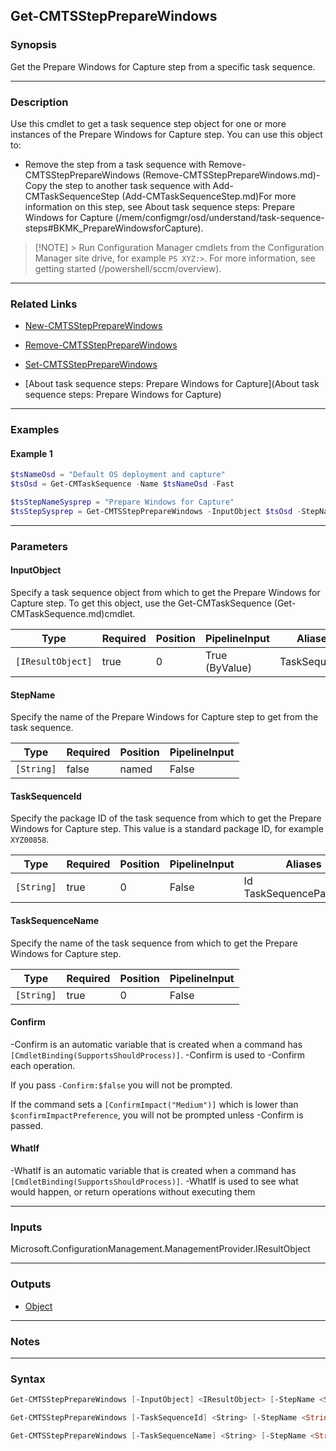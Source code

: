 Get-CMTSStepPrepareWindows
--------------------------




### Synopsis
Get the Prepare Windows for Capture step from a specific task sequence.



---


### Description

Use this cmdlet to get a task sequence step object for one or more instances of the Prepare Windows for Capture step. You can use this object to:



- Remove the step from a task sequence with Remove-CMTSStepPrepareWindows (Remove-CMTSStepPrepareWindows.md)- Copy the step to another task sequence with Add-CMTaskSequenceStep (Add-CMTaskSequenceStep.md)For more information on this step, see About task sequence steps: Prepare Windows for Capture (/mem/configmgr/osd/understand/task-sequence-steps#BKMK_PrepareWindowsforCapture).



> [!NOTE] > Run Configuration Manager cmdlets from the Configuration Manager site drive, for example `PS XYZ:>`. For more information, see getting started (/powershell/sccm/overview).



---


### Related Links
* [New-CMTSStepPrepareWindows](New-CMTSStepPrepareWindows)



* [Remove-CMTSStepPrepareWindows](Remove-CMTSStepPrepareWindows)



* [Set-CMTSStepPrepareWindows](Set-CMTSStepPrepareWindows)



* [About task sequence steps: Prepare Windows for Capture](About task sequence steps: Prepare Windows for Capture)





---


### Examples
#### Example 1
```PowerShell
$tsNameOsd = "Default OS deployment and capture"
$tsOsd = Get-CMTaskSequence -Name $tsNameOsd -Fast

$tsStepNameSysprep = "Prepare Windows for Capture"
$tsStepSysprep = Get-CMTSStepPrepareWindows -InputObject $tsOsd -StepName $tsStepNameSysprep
```



---


### Parameters
#### **InputObject**

Specify a task sequence object from which to get the Prepare Windows for Capture step. To get this object, use the Get-CMTaskSequence (Get-CMTaskSequence.md)cmdlet.






|Type             |Required|Position|PipelineInput |Aliases     |
|-----------------|--------|--------|--------------|------------|
|`[IResultObject]`|true    |0       |True (ByValue)|TaskSequence|



#### **StepName**

Specify the name of the Prepare Windows for Capture step to get from the task sequence.






|Type      |Required|Position|PipelineInput|
|----------|--------|--------|-------------|
|`[String]`|false   |named   |False        |



#### **TaskSequenceId**

Specify the package ID of the task sequence from which to get the Prepare Windows for Capture step. This value is a standard package ID, for example `XYZ00858`.






|Type      |Required|Position|PipelineInput|Aliases                     |
|----------|--------|--------|-------------|----------------------------|
|`[String]`|true    |0       |False        |Id<br/>TaskSequencePackageId|



#### **TaskSequenceName**

Specify the name of the task sequence from which to get the Prepare Windows for Capture step.






|Type      |Required|Position|PipelineInput|
|----------|--------|--------|-------------|
|`[String]`|true    |0       |False        |



#### **Confirm**
-Confirm is an automatic variable that is created when a command has ```[CmdletBinding(SupportsShouldProcess)]```.
-Confirm is used to -Confirm each operation.

If you pass ```-Confirm:$false``` you will not be prompted.


If the command sets a ```[ConfirmImpact("Medium")]``` which is lower than ```$confirmImpactPreference```, you will not be prompted unless -Confirm is passed.

#### **WhatIf**
-WhatIf is an automatic variable that is created when a command has ```[CmdletBinding(SupportsShouldProcess)]```.
-WhatIf is used to see what would happen, or return operations without executing them


---


### Inputs
Microsoft.ConfigurationManagement.ManagementProvider.IResultObject





---


### Outputs
* [Object](https://learn.microsoft.com/en-us/dotnet/api/System.Object)






---


### Notes




---


### Syntax
```PowerShell
Get-CMTSStepPrepareWindows [-InputObject] <IResultObject> [-StepName <String>] [-Confirm] [-WhatIf] [<CommonParameters>]
```
```PowerShell
Get-CMTSStepPrepareWindows [-TaskSequenceId] <String> [-StepName <String>] [-Confirm] [-WhatIf] [<CommonParameters>]
```
```PowerShell
Get-CMTSStepPrepareWindows [-TaskSequenceName] <String> [-StepName <String>] [-Confirm] [-WhatIf] [<CommonParameters>]
```
